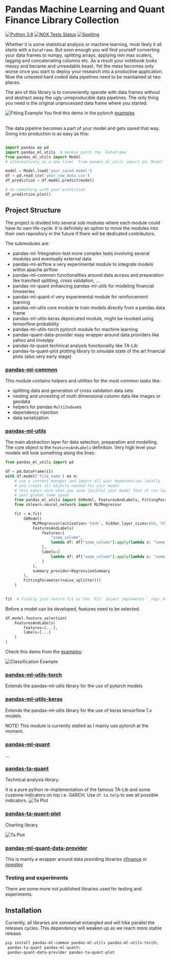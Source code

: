 # Pandas Machine Learning and Quant Finance Library Collection

[![Python
3.8](https://img.shields.io/badge/python-3.8-blue.svg)](https://www.python.org/downloads/release/python-360/)
[![NOX Tests Status](https://github.com/KIC/pandas-ml-quant/workflows/NOX-Tests/badge.svg)](https://github.com/KIC/pandas-ml-quant/actions)
[![Spelling](https://github.com/KIC/pandas-ml-quant/workflows/spellcheck/badge.svg)](https://github.com/KIC/pandas-ml-quant/actions)

Whether it is some statistical analysis or machine learning, most likely it all starts with a `DataFrame`.
But soon enough you will find yourself converting your data frames to numpy, splitting arrays, applying min
max scalers, lagging and concatenating columns etc. As a result your notebook looks messy and became and 
unreadable beast. Yet the mess becomes only worse once you start to deploy your research into a productive
application. Now the untested hard coded data pipelines need to be maintained at two places. 

The aim of this library is to conveniently operate with data frames without and abstract away the ugly unreproducible
data pipelines. The only thing you need is the original unprocessed data frame where you started.

![Fitting Example](.readme/videos/probabilistic-model-fit.gif)
You find this demo in the pytorch [examples](./pandas-ml-utils-torch/examles/)<br><br>

The data pipeline becomes a part of your model and gets saved that way. Going into production is as easy as this:

```python

import pandas as pd
import pandas_ml_utils  # monkey patch the `DataFrame`
from pandas_ml_utils import Model
# alternatively as a one liner `from pandas_ml_utils import pd, Model` 

model = Model.load('your_saved.model')
df = pd.read_csv('your_raw_data.csv')
df_prediction = df.model.predict(model)

# do something with your prediction
df_prediction.plot()
``` 

## Project Structure
The project is divided into several sub modules where each module could have its own life-cycle. It is definitely an
option to move the modules into their own repository in the future if there will be dedicated contributors.

The submodules are:
 * pandas-ml-1ntegration-test  more complex tests involving several modules and eventually external data
 * pandas-ml-airflow  a very experimental module to integrate models within apache airflow 
 * pandas-ml-common  functionalities around data access and preparation like train/test splitting, cross validation, ...   
 * pandas-ml-quant  enhancing pandas-ml-utils for modeling financial timeseries
 * pandas-ml-quant-rl  very experimental module for reinforcement learning
 * pandas-ml-utils  core module to train models directly from a pandas data frame
 * pandas-ml-utils-keras  deprecated module, might be revoked using tensorflow probability
 * pandas-ml-utils-torch  pytorch module for machine learning
 * pandas-quant-data-provider  easy wrapper around data providers like yahoo and investpy
 * pandas-ta-quant  technical analysis functionality like TA-Lib
 * pandas-ta-quant-plot  plotting library to simulate state of the art financial plots (also very early stage) 

### [pandas-ml-common](pandas-ml-common/Readme.md)
This module contains helpers and utilities for the most common tasks like:
* splitting data and generation of cross validation data sets
* nesting and unnesting of multi dimensional column data like images or geodata
* helpers for pandas `MultiIndex`es 
* dependency injection
* data serialization 

### [pandas-ml-utils](pandas-ml-utils/Readme.md)
The main abstraction layer for data selection, preparation and modelling. The core object is the `FeaturesAndLabels` 
definition. Very high level your models will look something along the lines:

```python
from pandas_ml_utils import pd

df = pd.DataFrame({})
with df.model('file_name') as m:
    # use a context manager and import all your dependencies locally 
    # and create all objects needed for your model
    # this makes sure when you save (pickle) your model that it can load conveniently without polluting
    # your global name space   
    from pandas_ml_utils import SkModel, FeaturesAndLabels, FittingParameter, RegressionSummary, naive_splitter
    from sklearn.neural_network import MLPRegressor

    fit = m.fit(
        SkModel(
            MLPRegressor(activation='tanh', hidden_layer_sizes=(60, 50), random_state=42, max_iter=2),
            FeaturesAndLabels(
                features=[
                    "some_column",
                    lambda df: df["some_column"].apply(lambda x: "some calculation"),
                ],
                labels=[
                    lambda df: df["some_column"].apply(lambda x: "some calculation")
                ]
            ),
            summary_provider=RegressionSummary
        ),
        FittingParameter(naive_splitter())
    )

 
fit  # finally just return fit as the `Fit` object implements `_repr_html_()` which renders a nice report
```

Before a model can be developed, features need to be selected. 
```python
df.model.feature_selection(
    FeaturesAndLabels(
        features=[...],
        labels=[...]
    )
)
```

Check this demo from the [examples](./pandas-ml-utils/examles/):

![Classification Example](.readme/images/classification.png)

### [pandas-ml-utils-torch](pandas-ml-utils-torch/Readme.md)
Extends the pandas-ml-utils library for the use of pytorch models

### [pandas-ml-utils-keras](pandas-ml-utils-tf/Readme.md)
Extends the pandas-ml-utils library for the use of keras tensorflow 1.x models. 

NOTE! This module is currently stalled as I mainly use pytorch at the moment.  

### [pandas-ml-quant](pandas-ml-quant/Readme.md) 
...

### [pandas-ta-quant](pandas-ta-quant/Readme.md) 
Technical analysis library. 

It is a pure python re-implementation of the famous TA-Lib and some custome indicators on top i.e. GARCH. 
Use `df.ta.help` to see all possible indicators. 
![Ta Plot](./.readme/images/multi_index.png)

### [pandas-ta-quant-plot](pandas-ta-quant-plot/Readme.md) 
Charting library

![Ta Plot](./.readme/videos/ta_plot.gif)
 
### [pandas-ml-quant-data-provider](pandas-quant-data-provider/Readme.md) 
This is mainly a wrapper around data providing libraries [yfinance](https://github.com/ranaroussi/yfinance) 
or [investpy](https://github.com/alvarobartt/investpy)

### Testing and experiments
There are some more not published libraries used for testing and experiments.
  
## Installation
Currently, all libraries are somewhat entangled and will hike parallel the releases cycles. This dependency will weaken up
as we reach more stable release. 

```bash
pip install pandas-ml-common pandas-ml-utils pandas-ml-utils-torch\
 pandas-ta-quant pandas-ml-quant\
 pandas-quant-data-provider pandas-ta-quant-plot
```

